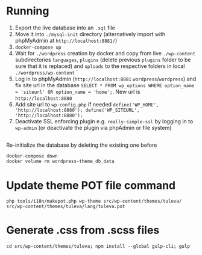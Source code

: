 # Running
1. Export the live database into an `.sql` file
2. Move it into `./mysql-init` directory (alternatively import with phpMyAdmin at `http://localhost:8881/`)
3. `docker-compose up`
4. Wait for `./wordpress` creation by docker and copy from live `./wp-content` subdirectories `languages`, `plugins` (delete previous `plugins` folder to be sure that it is replaced) and `uploads` to the respective folders in local `./wordpress/wp-content` `
5. Log in to phpMyAdmin (`http://localhost:8881` `wordpress`/`wordpress`) and fix site url in the database `SELECT * FROM wp_options WHERE option_name = 'siteurl' OR option_name = 'home';`. New url is `http://localhost:8880`
6. Add site url to `wp-config.php` if needed
   `define('WP_HOME', 'http://localhost:8880');
   define('WP_SITEURL', 'http://localhost:8880');`
7. Deactivate SSL enforcing plugin e.g. `really-simple-ssl` by logging in to `wp-admin` (or deactivate the plugin via phpAdmin or file system)

##
Re-initialize the database by deleting the existing one before
```
docker-compose down
docker volume rm wordpress-theme_db_data
```


# Update theme POT file command

`php tools/i18n/makepot.php wp-theme src/wp-content/themes/tuleva/ src/wp-content/themes/tuleva/lang/tuleva.pot`

# Generate .css from .scss files

`cd src/wp-content/themes/tuleva; npm install --global gulp-cli; gulp`
